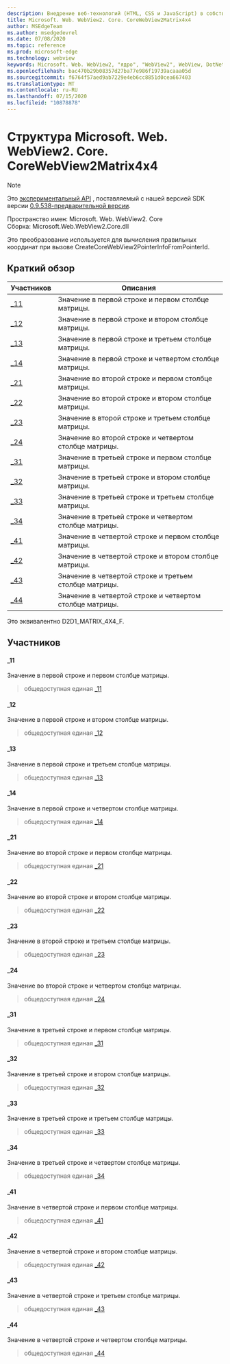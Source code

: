 ```yaml
---
description: Внедрение веб-технологий (HTML, CSS и JavaScript) в собственные приложения с помощью элемента управления Microsoft Edge WebView2
title: Microsoft. Web. WebView2. Core. CoreWebView2Matrix4x4
author: MSEdgeTeam
ms.author: msedgedevrel
ms.date: 07/08/2020
ms.topic: reference
ms.prod: microsoft-edge
ms.technology: webview
keywords: Microsoft. Web. WebView2, "ядро", "WebView2", WebView, DotNet, WPF, WinForms, App, EDGE, CoreWebView2, CoreWebView2Controller, браузерный элемент управления, EDGE HTML, Microsoft. Web. WebView2
ms.openlocfilehash: bac470b29b08357d27ba77e986f19739acaaa05d
ms.sourcegitcommit: f6764f57aed9ab7229e4eb6cc8851d0cea667403
ms.translationtype: MT
ms.contentlocale: ru-RU
ms.lasthandoff: 07/15/2020
ms.locfileid: "10878878"
---
```

# Структура Microsoft. Web. WebView2. Core. CoreWebView2Matrix4x4 

> [!NOTE]
> Это [экспериментальный API](../../../concepts/versioning.md#experimental-apis) , поставляемый с нашей версией SDK версии [0.9.538-предварительной версии](../../../releasenotes.md#09538).

Пространство имен: Microsoft. Web. WebView2. Core \
Сборка: Microsoft.Web.WebView2.Core.dll

Это преобразование используется для вычисления правильных координат при вызове CreateCoreWebView2PointerInfoFromPointerId.

## Краткий обзор

 Участников                        | Описания
--------------------------------|---------------------------------------------
[_11](#_11) | Значение в первой строке и первом столбце матрицы.
[_12](#_12) | Значение в первой строке и втором столбце матрицы.
[_13](#_13) | Значение в первой строке и третьем столбце матрицы.
[_14](#_14) | Значение в первой строке и четвертом столбце матрицы.
[_21](#_21) | Значение во второй строке и первом столбце матрицы.
[_22](#_22) | Значение во второй строке и втором столбце матрицы.
[_23](#_23) | Значение в второй строке и третьем столбце матрицы.
[_24](#_24) | Значение во второй строке и четвертом столбце матрицы.
[_31](#_31) | Значение в третьей строке и первом столбце матрицы.
[_32](#_32) | Значение в третьей строке и втором столбце матрицы.
[_33](#_33) | Значение в третьей строке и третьем столбце матрицы.
[_34](#_34) | Значение в третьей строке и четвертом столбце матрицы.
[_41](#_41) | Значение в четвертой строке и первом столбце матрицы.
[_42](#_42) | Значение в четвертой строке и втором столбце матрицы.
[_43](#_43) | Значение в четвертой строке и третьем столбце матрицы.
[_44](#_44) | Значение в четвертой строке и четвертом столбце матрицы.

Это эквивалентно D2D1_MATRIX_4X4_F.

## Участников

#### _11 

Значение в первой строке и первом столбце матрицы.

> общедоступная единая [_11](#_11)

#### _12 

Значение в первой строке и втором столбце матрицы.

> общедоступная единая [_12](#_12)

#### _13 

Значение в первой строке и третьем столбце матрицы.

> общедоступная единая [_13](#_13)

#### _14 

Значение в первой строке и четвертом столбце матрицы.

> общедоступная единая [_14](#_14)

#### _21 

Значение во второй строке и первом столбце матрицы.

> общедоступная единая [_21](#_21)

#### _22 

Значение во второй строке и втором столбце матрицы.

> общедоступная единая [_22](#_22)

#### _23 

Значение в второй строке и третьем столбце матрицы.

> общедоступная единая [_23](#_23)

#### _24 

Значение во второй строке и четвертом столбце матрицы.

> общедоступная единая [_24](#_24)

#### _31 

Значение в третьей строке и первом столбце матрицы.

> общедоступная единая [_31](#_31)

#### _32 

Значение в третьей строке и втором столбце матрицы.

> общедоступная единая [_32](#_32)

#### _33 

Значение в третьей строке и третьем столбце матрицы.

> общедоступная единая [_33](#_33)

#### _34 

Значение в третьей строке и четвертом столбце матрицы.

> общедоступная единая [_34](#_34)

#### _41 

Значение в четвертой строке и первом столбце матрицы.

> общедоступная единая [_41](#_41)

#### _42 

Значение в четвертой строке и втором столбце матрицы.

> общедоступная единая [_42](#_42)

#### _43 

Значение в четвертой строке и третьем столбце матрицы.

> общедоступная единая [_43](#_43)

#### _44 

Значение в четвертой строке и четвертом столбце матрицы.

> общедоступная единая [_44](#_44)

